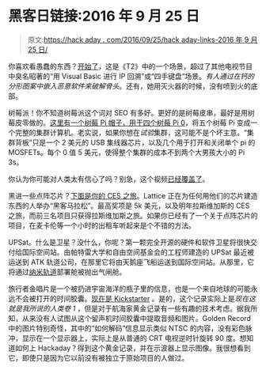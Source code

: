 # 黑客日链接:2016 年 9 月 25 日

> 原文:[https://hack aday . com/2016/09/25/hack aday-links-2016 年 9 月 25 日/](https://hackaday.com/2016/09/25/hackaday-links-september-25-2016/)

你喜欢看愚蠢的东西？[开始了](http://www.liveleak.com/view?i=e27_1327440153)，这是《T2》中的一个场景，超过了其他电视节目中臭名昭著的“用 Visual Basic 进行 IP 回溯”或“四手键盘”场景。*有人通过在钙的分形图案中嵌入恶意软件来破解骨头*。还有，她用灭火器的时候，没有喷到火的底部。

树莓派！你不知道树莓派这个词对 SEO 有多好。更好的是树莓皮串，最好是用树莓皮零做的。[这里有一个树莓 Pi 帽子，用于四个树莓 Pi 0](http://clusterhat.com/)，将五个树莓 Pi 变成一个完整的集群计算机。老实说，如果你想在*试验*集群，这可能不是个坏主意。“集群背板”只是一个 2 美元的 USB 集线器芯片，以及几个用于打开和关闭单个 pi 的 MOSFETs。每个 0 值 5 美元，使得整个集群的成本不到两个大男孩大小的 Pi 3s。

你认为你可能对人类太有信心了吗？别急，这个视频[已经覆盖了](https://www.youtube.com/watch?v=5tqH-Un9SFU)。

黑进一些点阵芯片？[下面是你的 CES 之旅](http://www.latticesemi.com/hackathon?pr0915)。Lattice 正在为任何用他们的芯片建造东西的人举办“黑客马拉松”。最高奖项是 5k 美元，以及明年拉斯维加斯的 CES 之旅，而前三名项目只获得拉斯维加斯之旅。如果你已经有了一个关于点阵芯片的项目，在麦卡伦等一个小时的出租车听起来是个不错的方法。

UPSat。什么是卫星？没什么，你呢？第一颗完全开源的硬件和软件卫星将很快交付给国际空间站。由帕特雷大学和自由空间基金会的工程师建造的 UPSat 最近被运送到 ATK 轨道公司，在那里它将由天鹅座飞船运送到国际空间站。从那里，它将通过[纳米轨道](http://nanoracks.com/)部署舱被抛出气闸舱。

旅行者金唱片是一个被扔进宇宙海洋的瓶子里的信息，也是一个来自地球的可能永远不会被打开的时间胶囊。[现在是 Kickstarter](https://www.kickstarter.com/projects/ozmarecords/voyager-golden-record-40th-anniversary-edition) 。是的，这个记录实际上是*现在这就是我所说的人类卷 1* ，但是对于航海家黄金记录有一些有趣的技术考虑。据我所知，从来没有人试图从这个留声机时间胶囊中提取音频和图片。Golden Record 中的图片特别奇怪，其中的“如何解码”信息显示类似 NTSC 的内容，没有彩色脉冲，显示在一个显示器上，实际上是从普通的 CRT 电视逆时针旋转 90 度。想知道如何上 Hackaday？得到这个黄金记录，并在示波器上显示图像。我很想看到它，即使只是因为它以前没有被独立于原始项目的人做过。